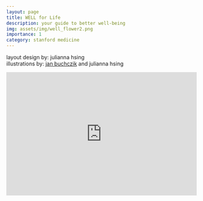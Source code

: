 ```yaml
---
layout: page
title: WELL for Life
description: your guide to better well-being
img: assets/img/well_flower2.png
importance: 1
category: stanford medicine
---
```

layout design by: julianna hsing
<br>
illustrations by: [jan buchczik](https://www.buchczik.com/) and julianna hsing

<!-- Embed Issuu Flipbook -->
<div style="position:relative;padding-top:max(60%,326px);height:0;width:100%">
<iframe allow="clipboard-write" sandbox="allow-top-navigation allow-top-navigation-by-user-activation allow-downloads allow-scripts allow-same-origin allow-popups allow-modals allow-popups-to-escape-sandbox allow-forms" allowfullscreen="true" style="position:absolute;border:none;width:100%;height:100%;left:0;right:0;top:0;bottom:0;" src="https://e.issuu.com/embed.html?d=well_curation_project_pdf_to_flip&u=stanfordwellforlife"></iframe>
</div>

